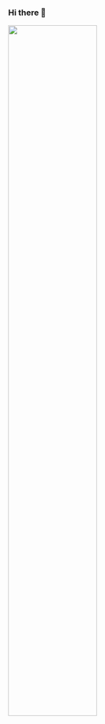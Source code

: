 ### Hi there 👋

<a href="https://github.com/anuraghazra/github-readme-stats">
<img width="60%" align="left" src="https://github-readme-stats.vercel.app/api?username=strwilz&show_icons=true&theme=dracula&line_height=33">
</a>

